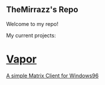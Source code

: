 ## TheMirrazz's Repo

Welcome to my repo!

My current projects:

<a href="themirrazz.github.io">
<div>
  <h1>Vapor</h1>
  <p>A simple Matrix Client for Windows96</p>
</div>
</a>
